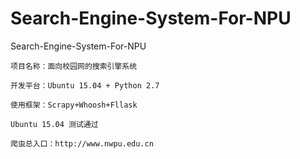 # Search-Engine-System-For-NPU
Search-Engine-System-For-NPU
   
    
    项目名称：面向校园网的搜索引擎系统
    
    开发平台：Ubuntu 15.04 + Python 2.7
    
    使用框架：Scrapy+Whoosh+Fllask
    
    Ubuntu 15.04 测试通过
    
    爬虫总入口：http://www.nwpu.edu.cn
